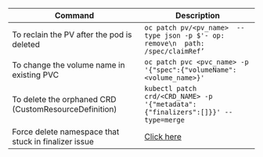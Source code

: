 | Command | Description |
| --------| ----------- |
| To reclain the PV after the pod is deleted |  `oc patch pv/<pv_name>  --type json -p $'- op: remove\n  path: /spec/claimRef’` |
| To change the volume name in existing PVC | `oc patch pvc <pvc_name> -p '{"spec":{"volumeName": <volume_name>}'` |
| To delete the orphaned CRD (CustomResourceDefinition) | `kubectl patch crd/<CRD_NAME> -p '{"metadata":{"finalizers":[]}}' --type=merge`
| Force delete namespace that stuck in finalizer issue | [Click here](https://github.com/gkarthiks/quick-commands-cheat-sheet/blob/master/force-delete-kubernetes-namespace.md) |
